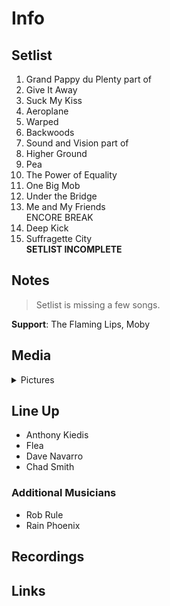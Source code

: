 # Info

## Setlist

1. Grand Pappy du Plenty part of
2. Give It Away
3. Suck My Kiss
4. Aeroplane
5. Warped
6. Backwoods
7. Sound and Vision part of
8. Higher Ground
9. Pea
10. The Power of Equality
11. One Big Mob
12. Under the Bridge
13. Me and My Friends
<br>ENCORE BREAK
14. Deep Kick
15. Suffragette City
<br>**SETLIST INCOMPLETE**

## Notes

> Setlist is missing a few songs.

**Support**: The Flaming Lips, Moby

## Media 

<details>
  <summary>Pictures</summary>
  <!--<img alt="Setlist" title="Setlist" src="_.jpg" height="200" />-->
</details>

## Line Up

* Anthony Kiedis
* Flea
* Dave Navarro
* Chad Smith

### Additional Musicians

* Rob Rule  
* Rain Phoenix

## Recordings

## Links
